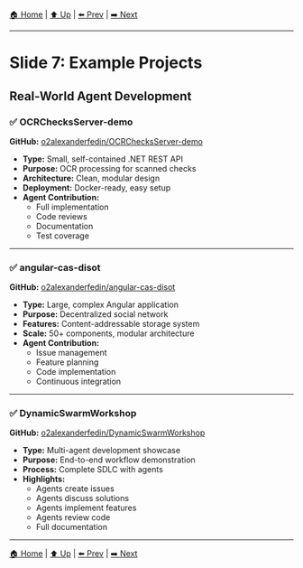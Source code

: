 [🏠 Home](../slide-deck.md) | [⬆️ Up](../slide-deck.md) | [⬅️ Prev](slide-06-why-it-works.md) | [➡️ Next](slide-08-simple-example.md)

---

# Slide 7: Example Projects

## Real-World Agent Development

### ✅ OCRChecksServer-demo

**GitHub:** [o2alexanderfedin/OCRChecksServer-demo](https://github.com/o2alexanderfedin/OCRChecksServer-demo)

- **Type:** Small, self-contained .NET REST API
- **Purpose:** OCR processing for scanned checks
- **Architecture:** Clean, modular design
- **Deployment:** Docker-ready, easy setup
- **Agent Contribution:**
  - Full implementation
  - Code reviews
  - Documentation
  - Test coverage

---

### ✅ angular-cas-disot

**GitHub:** [o2alexanderfedin/angular-cas-disot](https://github.com/o2alexanderfedin/angular-cas-disot)

- **Type:** Large, complex Angular application
- **Purpose:** Decentralized social network
- **Features:** Content-addressable storage system
- **Scale:** 50+ components, modular architecture
- **Agent Contribution:**
  - Issue management
  - Feature planning
  - Code implementation
  - Continuous integration

---

### ✅ DynamicSwarmWorkshop

**GitHub:** [o2alexanderfedin/DynamicSwarmWorkshop](https://github.com/o2alexanderfedin/DynamicSwarmWorkshop)

- **Type:** Multi-agent development showcase
- **Purpose:** End-to-end workflow demonstration
- **Process:** Complete SDLC with agents
- **Highlights:**
  - Agents create issues
  - Agents discuss solutions
  - Agents implement features
  - Agents review code
  - Full documentation

---

[🏠 Home](../slide-deck.md) | [⬆️ Up](../slide-deck.md) | [⬅️ Prev](slide-06-why-it-works.md) | [➡️ Next](slide-08-simple-example.md)
